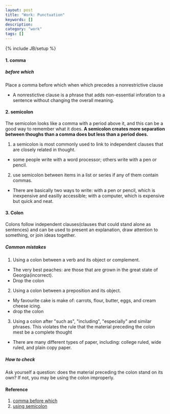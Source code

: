 ```yaml
---
layout: post
title: "Work: Punctuation"
keywords: []
description: 
category: "work"
tags: []
---
```

{% include JB/setup %}

#### 1. comma 
#####  before which 
Place a comma before which when which precedes a nonrestrictive clause
- A nonrestictive clause is a phrase that adds non-essential inforation to a
  sentence without changing the overall meaning.

#### 2. semicolon
The semicolon looks like a comma with a period above it, and this can be a good way to remember what it does.
**A semicolon creates more separation between thoughs than a comma does but less than a period does.**

1. a semicolon is most commonly used to link to independent clauses that are
   closely related in thought.
- some people write with a word processor; others write with a pen or pencil.

2. use semicolon between items in a list or series if any of them contain commas.
- There are basically two ways to write: with a pen or pencil, which is
  inexpensive and easilly accessible; with a computer, which is expensive but
  quick and neat.


#### 3. Colon
Colons follow independent clauses(clauses that could stand alone as sentences)
and can be used to present an explanation, draw attention to something, or join
ideas together.

##### Common mistakes
1. Using a colon between a verb and its object or complement.
- The very best peaches: are those that are grown in the great state of Georgia(incorrect).
- Drop the colon
2. Using a colon between a preposition and its object.
- My favourite cake is make of: carrots, flour, butter, eggs, and cream cheese icing.
- drop the colon
3. Using a colon after "such as", "including", "especially" and similar
   phrases. This violates the rule that the material preceding the colon mest be a complete thought
- There are many different types of paper, including: college ruled, wide ruled, and plain copy paper.

##### How to check
Ask yourself a question: does the material preceding the colon stand on its
own? If not, you may be using the colon improperly.

#### Reference
1. [comma before which](https://blog.inkforall.com/comma-before-which)
2. [using semicolon](https://writing.wisc.edu/handbook/grammarpunct/semicolons/#:~:text=A%20semicolon%20is%20most%20commonly,given%20equal%20position%20or%20rank.)

